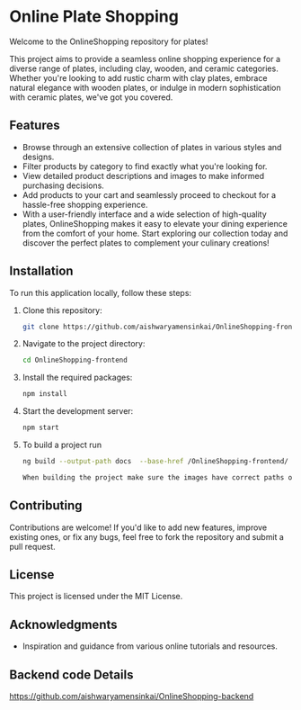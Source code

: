 # Online Plate Shopping

Welcome to the OnlineShopping repository for plates!

This project aims to provide a seamless online shopping experience for a diverse range of plates, including clay, wooden, and ceramic categories. Whether you're looking to add rustic charm with clay plates, embrace natural elegance with wooden plates, or indulge in modern sophistication with ceramic plates, we've got you covered.

## Features

- Browse through an extensive collection of plates in various styles and designs.
- Filter products by category to find exactly what you're looking for.
- View detailed product descriptions and images to make informed purchasing decisions.
- Add products to your cart and seamlessly proceed to checkout for a hassle-free shopping experience.
- With a user-friendly interface and a wide selection of high-quality plates, OnlineShopping makes it easy to elevate your dining experience from the comfort of your home. Start exploring our collection today and discover the perfect plates to complement your culinary creations!

## Installation

To run this application locally, follow these steps:

1. Clone this repository:

    ```bash
    git clone https://github.com/aishwaryamensinkai/OnlineShopping-frontend.git

2. Navigate to the project directory:

    ```bash
    cd OnlineShopping-frontend

3. Install the required packages:

    ```bash
    npm install

4. Start the development server:

    ```bash
    npm start

5. To build a project run

    ```bash
    ng build --output-path docs  --base-href /OnlineShopping-frontend/

    When building the project make sure the images have correct paths otherwise the images will not display. Make sure to include the relative path as the root file is src so you can include as ./assets/imagesname.png
    
## Contributing
Contributions are welcome! If you'd like to add new features, improve existing ones, or fix any bugs, feel free to fork the repository and submit a pull request.

## License
This project is licensed under the MIT License.

## Acknowledgments

- Inspiration and guidance from various online tutorials and resources.

## Backend code Details
https://github.com/aishwaryamensinkai/OnlineShopping-backend
